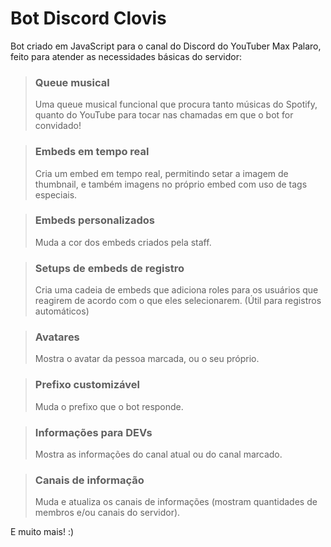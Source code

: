 # Bot Discord Clovis
 Bot criado em JavaScript para o canal do Discord do YouTuber Max Palaro, feito para atender as necessidades básicas do servidor:
 
> ### Queue musical
> Uma queue musical funcional que procura tanto músicas do Spotify, quanto do YouTube para tocar nas chamadas em que o bot for convidado!

> ### Embeds em tempo real
> Cria um embed em tempo real, permitindo setar a imagem de thumbnail, e também imagens no próprio embed com uso de tags especiais.

> ### Embeds personalizados
> Muda a cor dos embeds criados pela staff.

> ### Setups de embeds de registro
> Cria uma cadeia de embeds que adiciona roles para os usuários que reagirem de acordo com o que eles selecionarem. (Útil para registros automáticos)

> ### Avatares
> Mostra o avatar da pessoa marcada, ou o seu próprio.

> ### Prefixo customizável
> Muda o prefixo que o bot responde.

> ### Informações para DEVs
> Mostra as informações do canal atual ou do canal marcado.

> ### Canais de informação
> Muda e atualiza os canais de informações (mostram quantidades de membros e/ou canais do servidor).

E muito mais! :)

